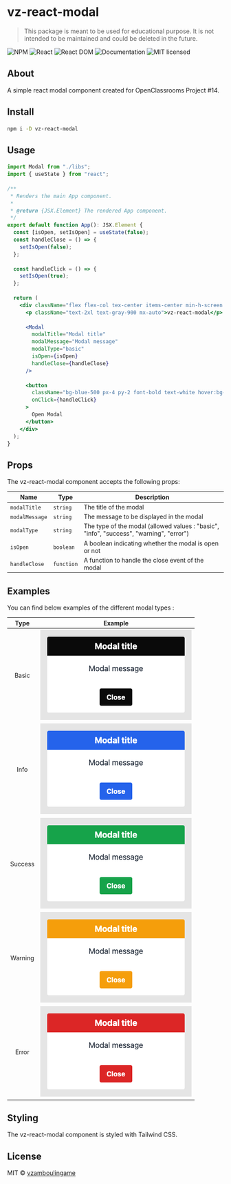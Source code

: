 # vz-react-modal

> This package is meant to be used for educational purpose. It is not intended to be maintained and could be deleted in the future.

![NPM](https://img.shields.io/npm/v/@vzamboulingame/vz-react-modal.svg)
![React](https://img.shields.io/badge/React-18.2-teal)
![React DOM](https://img.shields.io/badge/React_dom-18.2-orange)
![Documentation](https://img.shields.io/badge/documentation-yes-brightgreen.svg)
![MIT licensed](https://img.shields.io/badge/license-MIT-blue.svg)

## About

A simple react modal component created for OpenClassrooms Project #14.

## Install

```bash
npm i -D vz-react-modal
```

## Usage

```jsx
import Modal from "./libs";
import { useState } from "react";

/**
 * Renders the main App component.
 *
 * @return {JSX.Element} The rendered App component.
 */
export default function App(): JSX.Element {
  const [isOpen, setIsOpen] = useState(false);
  const handleClose = () => {
    setIsOpen(false);
  };

  const handleClick = () => {
    setIsOpen(true);
  };

  return (
    <div className="flex flex-col tex-center items-center min-h-screen p-4">
      <p className="text-2xl text-gray-900 mx-auto">vz-react-modal</p>

      <Modal
        modalTitle="Modal title"
        modalMessage="Modal message"
        modalType="basic"
        isOpen={isOpen}
        handleClose={handleClose}
      />

      <button
        className="bg-blue-500 px-4 py-2 font-bold text-white hover:bg-blue-700 rounded my-8"
        onClick={handleClick}
      >
        Open Modal
      </button>
    </div>
  );
}
```

## Props

The vz-react-modal component accepts the following props:

| Name | Type | Description |
|-----------|-------------|----------------------------------------------------|
| `modalTitle` | `string` | The title of the modal |
| `modalMessage` | `string` | The message to be displayed in the modal |
| `modalType` | `string` | The type of the modal (allowed values : "basic", "info", "success", "warning", "error") |
| `isOpen` | `boolean` | A boolean indicating whether the modal is open or not |
| `handleClose` | `function` | A function to handle the close event of the modal |

## Examples

You can find below examples of the different modal types :

| Type | Example |
| :--------------: | :----------------: |
| Basic | ![Basic](https://github.com/vzamboulingame/vz-react-modal/blob/main/src/assets/basic.png) |
| Info | ![Info](https://github.com/vzamboulingame/vz-react-modal/blob/main/src/assets/info.png) |
| Success | ![Success](https://github.com/vzamboulingame/vz-react-modal/blob/main/src/assets/success.png) |
| Warning | ![Warning](https://github.com/vzamboulingame/vz-react-modal/blob/main/src/assets/warning.png) |
| Error | ![Error](https://github.com/vzamboulingame/vz-react-modal/blob/main/src/assets/error.png) |

## Styling

The vz-react-modal component is styled with Tailwind CSS.

## License

MIT © [vzamboulingame](https://github.com/vzamboulingame)
